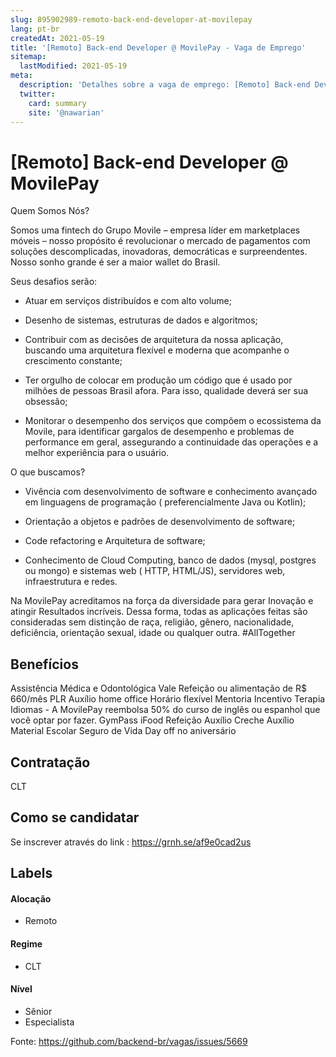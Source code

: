 ```yaml
---
slug: 895902989-remoto-back-end-developer-at-movilepay
lang: pt-br
createdAt: 2021-05-19
title: '[Remoto] Back-end Developer @ MovilePay - Vaga de Emprego'
sitemap:
  lastModified: 2021-05-19
meta:
  description: 'Detalhes sobre a vaga de emprego: [Remoto] Back-end Developer @ MovilePay'
  twitter:
    card: summary
    site: '@nawarian'
---
```


# [Remoto] Back-end Developer @ MovilePay

Quem Somos Nós? 

Somos uma fintech do Grupo Movile – empresa líder em marketplaces móveis – nosso propósito é revolucionar o mercado de pagamentos com soluções descomplicadas, inovadoras, democráticas e surpreendentes. Nosso sonho grande é ser a maior wallet do Brasil.

Seus desafios serão:

- Atuar em serviços distribuídos e com alto volume; 

- Desenho de sistemas, estruturas de dados e algoritmos;

- Contribuir com as decisões de arquitetura da nossa aplicação, buscando uma arquitetura flexível e moderna que acompanhe o crescimento constante;

- Ter orgulho de colocar em produção um código que é usado por milhões de pessoas Brasil afora. Para isso, qualidade deverá ser sua obsessão;

- Monitorar o desempenho dos serviços que compõem o ecossistema da Movile, para identificar gargalos de desempenho e problemas de performance em geral, assegurando a continuidade das operações e a melhor experiência para o usuário.

O que buscamos? 

- Vivência com desenvolvimento de software e conhecimento avançado em linguagens de programação ( preferencialmente Java ou Kotlin);

- Orientação a objetos e padrões de desenvolvimento de software;

- Code refactoring e Arquitetura de software;

- Conhecimento de Cloud Computing, banco de dados (mysql, postgres ou mongo) e sistemas web ( HTTP, HTML/JS), servidores web, infraestrutura e redes.

Na MovilePay acreditamos na força da diversidade para gerar Inovação e atingir Resultados incríveis. Dessa forma, todas as aplicações feitas são consideradas sem distinção de raça, religião, gênero, nacionalidade, deficiência, orientação sexual, idade ou qualquer outra. #AllTogether


## Benefícios

Assistência Médica e Odontológica
Vale Refeição ou alimentação de R$ 660/mês
PLR
Auxílio home office
Horário flexível
Mentoria
Incentivo Terapia
Idiomas - A MovilePay reembolsa 50% do curso de inglês ou espanhol que você optar por fazer.
GymPass
iFood Refeição
Auxílio Creche
Auxílio Material Escolar
Seguro de Vida
Day off no aniversário

## Contratação

CLT

## Como se candidatar

Se inscrever através do link : https://grnh.se/af9e0cad2us

## Labels

#### Alocação
- Remoto

#### Regime
- CLT

#### Nível
- Sênior
- Especialista




Fonte: https://github.com/backend-br/vagas/issues/5669